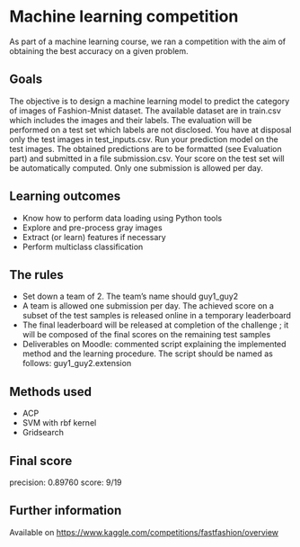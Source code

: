# Machine learning competition

As part of a machine learning course, we ran a competition with the aim of obtaining the best accuracy on a given problem.

## Goals

The objective is to design a machine learning model to predict the category of images of Fashion-Mnist dataset. The available dataset are in train.csv which includes the images and their labels.
The evaluation will be performed on a test set which labels are not disclosed. You have at disposal only the test images in test_inputs.csv. Run your prediction model on the test images. The obtained predictions are to be formatted (see Evaluation part) and submitted in a file submission.csv. Your score on the test set will be automatically computed. Only one submission is allowed per day.

## Learning outcomes

- Know how to perform data loading using Python tools
- Explore and pre-process gray images
- Extract (or learn) features if necessary
- Perform multiclass classification

## The rules

- Set down a team of 2. The team’s name should guy1_guy2
- A team is allowed one submission per day. The achieved score on a subset of the test
samples is released online in a temporary leaderboard
- The final leaderboard will be released at completion of the challenge ; it will be
composed of the final scores on the remaining test samples
- Deliverables on Moodle: commented script explaining the implemented method and the
learning procedure. The script should be named as follows: guy1_guy2.extension

## Methods used

- ACP
- SVM with rbf kernel
- Gridsearch

## Final score

precision: 0.89760
score: 9/19


## Further information

Available on https://www.kaggle.com/competitions/fastfashion/overview